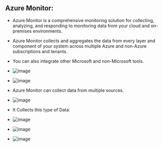## Azure Monitor:
- Azure Monitor is a comprehensive monitoring solution for collecting, analyzing, and responding to monitoring data from your cloud and on-premises environments.
- Azure Monitor collects and aggregates the data from every layer and component of your system across multiple Azure and non-Azure subscriptions and tenants.
- You can also integrate other Microsoft and non-Microsoft tools.
- ![image](https://github.com/IOxCyber/Cloud-Certs/assets/40174034/7e7055cb-1cf6-4817-9ab6-dbf9da0a432c)
- ![image](https://github.com/IOxCyber/Cloud-Certs/assets/40174034/7bf88b2a-bef4-4a41-9988-6017cec79d0b)


- Azure Monitor can collect data from multiple sources.
- ![image](https://github.com/IOxCyber/Cloud-Certs/assets/40174034/ec571369-a44e-4dcf-9ccb-a28f06a70926)


- It Collects this type of Data:
- ![image](https://github.com/IOxCyber/Cloud-Certs/assets/40174034/2e6eeeef-0854-4101-afb2-2bc2d0448515)
- ![image](https://github.com/IOxCyber/Cloud-Certs/assets/40174034/b4d9baed-a466-4352-a792-289560710fb9)
- ![image](https://github.com/IOxCyber/Cloud-Certs/assets/40174034/9847dc4c-e22b-4c2d-a431-1767a73a8559)

